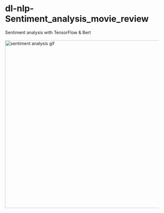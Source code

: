 # dl-nlp-Sentiment_analysis_movie_review
Sentiment analysis with TensorFlow &amp; Bert
<br>
<br>
<img style="width:550px;" src="https://github.com/vignesh-kannaa/dl-nlp-Sentiment_analysis_movie_review/assets/67087280/22af0790-4df9-4e22-8e65-c9b11aa7cfc2" alt="sentiment analysis gif">

